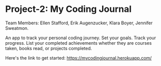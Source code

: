 # Project-2: My Coding Journal
Team Members: Ellen Stafford, Erik Augenzucker, Klara Boyer, Jennifer Sweatmon.

An app to track your personal coding journey. Set your goals. Track your progress. List your completed achievements whether they are courses taken, books read, or projects completed.

Here's the link to get started:
https://mycodingjournal.herokuapp.com/

